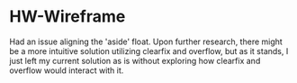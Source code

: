 # HW-Wireframe
Had an issue aligning the 'aside' float. Upon further research, there might be a more intuitive solution utilizing clearfix and overflow, but as it stands, I just left my current solution as is without exploring how clearfix and overflow would interact with it.